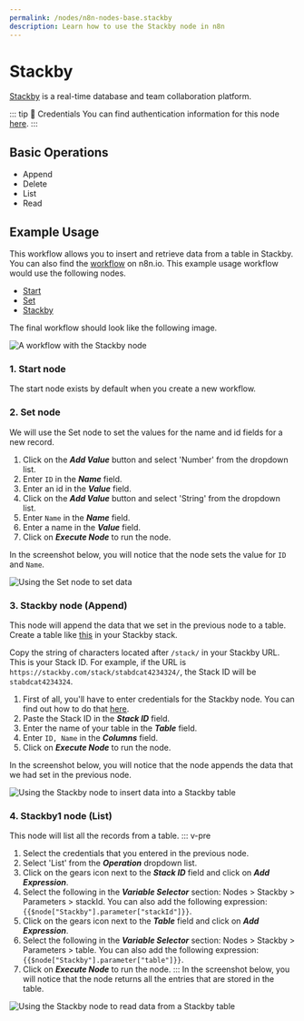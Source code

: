 ```yaml
---
permalink: /nodes/n8n-nodes-base.stackby
description: Learn how to use the Stackby node in n8n
---
```


# Stackby

[Stackby](https://stackby.com/) is a real-time database and team collaboration platform.

::: tip 🔑 Credentials
You can find authentication information for this node [here](../../../credentials/Stackby/README.md).
:::

## Basic Operations

- Append
- Delete
- List
- Read

## Example Usage

This workflow allows you to insert and retrieve data from a table in Stackby. You can also find the [workflow](https://n8n.io/workflows/934) on n8n.io. This example usage workflow would use the following nodes.
- [Start](../../core-nodes/Start/README.md)
- [Set](../../core-nodes/Set/README.md)
- [Stackby]()

The final workflow should look like the following image.

![A workflow with the Stackby node](REDACTED)

### 1. Start node

The start node exists by default when you create a new workflow.

### 2. Set node

We will use the Set node to set the values for the name and id fields for a new record.

1. Click on the ***Add Value*** button and select 'Number' from the dropdown list.
2. Enter `ID` in the ***Name*** field.
3. Enter an id in the ***Value*** field.
4. Click on the ***Add Value*** button and select 'String' from the dropdown list.
5. Enter `Name` in the ***Name*** field.
6. Enter a name in the ***Value*** field.
7. Click on ***Execute Node*** to run the node.

In the screenshot below, you will notice that the node sets the value for `ID` and `Name`.

![Using the Set node to set data](REDACTED)

### 3. Stackby node (Append)

This node will append the data that we set in the previous node to a table. Create a table like [this](https://stackby.com/embed/shr161295766228627eec5) in your Stackby stack.

Copy the string of characters located after `/stack/` in your Stackby URL. This is your Stack ID. For example, if the URL is `https://stackby.com/stack/stabdcat4234324/`, the Stack ID will be `stabdcat4234324`.

1. First of all, you'll have to enter credentials for the Stackby node. You can find out how to do that [here](../../../credentials/Stackby/README.md).
2. Paste the Stack ID in the ***Stack ID*** field.
3. Enter the name of your table in the ***Table*** field.
4. Enter `ID, Name` in the ***Columns*** field.
5. Click on ***Execute Node*** to run the node.

In the screenshot below, you will notice that the node appends the data that we had set in the previous node.

![Using the Stackby node to insert data into a Stackby table](REDACTED)

### 4. Stackby1 node (List)

This node will list all the records from a table.
::: v-pre
1. Select the credentials that you entered in the previous node.
2. Select 'List' from the ***Operation*** dropdown list.
3. Click on the gears icon next to the ***Stack ID*** field and click on ***Add Expression***.
4. Select the following in the ***Variable Selector*** section: Nodes > Stackby > Parameters > stackId. You can also add the following expression: `{{$node["Stackby"].parameter["stackId"]}}`.
5. Click on the gears icon next to the ***Table*** field and click on ***Add Expression***.
6. Select the following in the ***Variable Selector*** section: Nodes > Stackby > Parameters > table. You can also add the following expression: `{{$node["Stackby"].parameter["table"]}}`.
7. Click on ***Execute Node*** to run the node.
:::
In the screenshot below, you will notice that the node returns all the entries that are stored in the table.

![Using the Stackby node to read data from a Stackby table](REDACTED)
